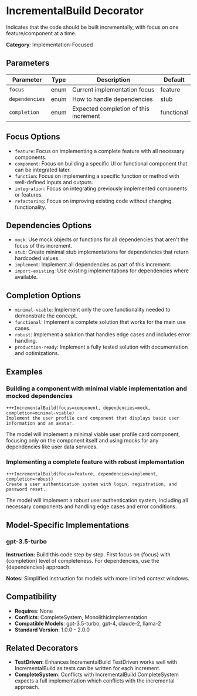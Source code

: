 # IncrementalBuild Decorator

Indicates that the code should be built incrementally, with focus on one feature/component at a time.

**Category**: Implementation-Focused

## Parameters

| Parameter | Type | Description | Default |
|-----------|------|-------------|--------|
| `focus` | enum | Current implementation focus | feature |
| `dependencies` | enum | How to handle dependencies | stub |
| `completion` | enum | Expected completion of this increment | functional |

## Focus Options

- `feature`: Focus on implementing a complete feature with all necessary components.
- `component`: Focus on building a specific UI or functional component that can be integrated later.
- `function`: Focus on implementing a specific function or method with well-defined inputs and outputs.
- `integration`: Focus on integrating previously implemented components or features.
- `refactoring`: Focus on improving existing code without changing functionality.

## Dependencies Options

- `mock`: Use mock objects or functions for all dependencies that aren't the focus of this increment.
- `stub`: Create minimal stub implementations for dependencies that return hardcoded values.
- `implement`: Implement all dependencies as part of this increment.
- `import-existing`: Use existing implementations for dependencies where available.

## Completion Options

- `minimal-viable`: Implement only the core functionality needed to demonstrate the concept.
- `functional`: Implement a complete solution that works for the main use cases.
- `robust`: Implement a solution that handles edge cases and includes error handling.
- `production-ready`: Implement a fully tested solution with documentation and optimizations.

## Examples

### Building a component with minimal viable implementation and mocked dependencies

```
+++IncrementalBuild(focus=component, dependencies=mock, completion=minimal-viable)
Implement the user profile card component that displays basic user information and an avatar.
```

The model will implement a minimal viable user profile card component, focusing only on the component itself and using mocks for any dependencies like user data services.

### Implementing a complete feature with robust implementation

```
+++IncrementalBuild(focus=feature, dependencies=implement, completion=robust)
Create a user authentication system with login, registration, and password reset.
```

The model will implement a robust user authentication system, including all necessary components and handling edge cases and error conditions.

## Model-Specific Implementations

### gpt-3.5-turbo

**Instruction:** Build this code step by step. First focus on {focus} with {completion} level of completeness. For dependencies, use the {dependencies} approach.

**Notes:** Simplified instruction for models with more limited context windows.


## Compatibility

- **Requires**: None
- **Conflicts**: CompleteSystem, MonolithicImplementation
- **Compatible Models**: gpt-3.5-turbo, gpt-4, claude-2, llama-2
- **Standard Version**: 1.0.0 - 2.0.0

## Related Decorators

- **TestDriven**: Enhances IncrementalBuild TestDriven works well with IncrementalBuild as tests can be written for each increment.
- **CompleteSystem**: Conflicts with IncrementalBuild CompleteSystem expects a full implementation which conflicts with the incremental approach.
